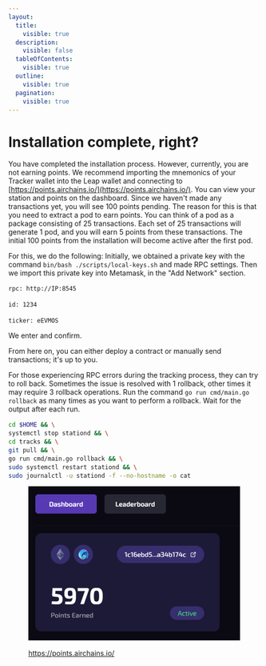 ```yaml
---
layout:
  title:
    visible: true
  description:
    visible: false
  tableOfContents:
    visible: true
  outline:
    visible: true
  pagination:
    visible: true
---
```


# Installation complete, right?

You have completed the installation process. However, currently, you are not earning points. We recommend importing the mnemonics of your Tracker wallet into the Leap wallet and connecting to [https://points.airchains.io/](https://points.airchains.io/). You can view your station and points on the dashboard. Since we haven't made any transactions yet, you will see 100 points pending. The reason for this is that you need to extract a pod to earn points. You can think of a pod as a package consisting of 25 transactions. Each set of 25 transactions will generate 1 pod, and you will earn 5 points from these transactions. The initial 100 points from the installation will become active after the first pod.

For this, we do the following: Initially, we obtained a private key with the command `bin/bash ./scripts/local-keys.sh` and made RPC settings. Then we import this private key into Metamask, in the "Add Network" section.

```
rpc: http://IP:8545

id: 1234

ticker: eEVMOS
```

We enter and confirm.

From here on, you can either deploy a contract or manually send transactions; it's up to you.

For those experiencing RPC errors during the tracking process, they can try to roll back. Sometimes the issue is resolved with 1 rollback, other times it may require 3 rollback operations. Run the command `go run cmd/main.go rollback` as many times as you want to perform a rollback. Wait for the output after each run.

```bash
cd $HOME && \
systemctl stop stationd && \
cd tracks && \
git pull && \
go run cmd/main.go rollback && \
sudo systemctl restart stationd && \
sudo journalctl -u stationd -f --no-hostname -o cat
```

<figure><img src="../../.gitbook/assets/image (11).png" alt=""><figcaption><p><a href="https://points.airchains.io/">https://points.airchains.io/</a></p></figcaption></figure>
